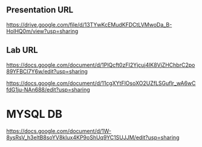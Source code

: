 ## Presentation URL
https://drive.google.com/file/d/13TYwKcEMudKFDCtLVMwoDa_B-HolHQ0m/view?usp=sharing
## Lab URL
https://docs.google.com/document/d/1PlQcft0zFI2Yjcuj4lK8VjZHChbrC2po89YFBCI7Y6w/edit?usp=sharing

https://docs.google.com/document/d/11cgXYtFlOsoXO2UZfLSGuflr_wA6wCfdG1ju-NAn688/edit?usp=sharing

# MYSQL DB
https://docs.google.com/document/d/1W-8ysRsV_h3eltB8soYV8kIux4KP9oShUq9YC1SUJJM/edit?usp=sharing

